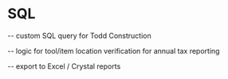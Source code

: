# SQL


-- custom SQL query for Todd Construction

-- logic for tool/item location verification for annual tax reporting

-- export to Excel / Crystal reports
